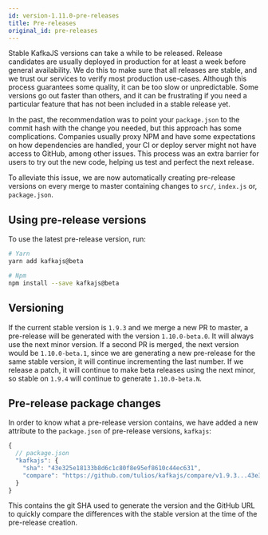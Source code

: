 ```yaml
---
id: version-1.11.0-pre-releases
title: Pre-releases
original_id: pre-releases
---
```


Stable KafkaJS versions can take a while to be released. Release candidates are usually deployed in production for at least a week before general availability. We do this to make sure that all releases are stable, and we trust our services to verify most production use-cases. Although this process guarantees some quality, it can be too slow or unpredictable. Some versions go out faster than others, and it can be frustrating if you need a particular feature that has not been included in a stable release yet.

In the past, the recommendation was to point your `package.json` to the commit hash with the change you needed, but this approach has some complications. Companies usually proxy NPM and have some expectations on how dependencies are handled, your CI or deploy server might not have access to GitHub, among other issues. This process was an extra barrier for users to try out the new code, helping us test and perfect the next release.

To alleviate this issue, we are now automatically creating pre-release versions on every merge to master containing changes to `src/`, `index.js` or, `package.json`.

## Using pre-release versions

To use the latest pre-release version, run:

```sh
# Yarn
yarn add kafkajs@beta

# Npm
npm install --save kafkajs@beta
```

## Versioning

If the current stable version is `1.9.3` and we merge a new PR to master, a pre-release will be generated with the version `1.10.0-beta.0`. It will always use the next minor version. If a second PR is merged, the next version would be `1.10.0-beta.1`, since we are generating a new pre-release for the same stable version, it will continue incrementing the last number. If we release a patch, it will continue to make beta releases using the next minor, so stable on `1.9.4` will continue to generate `1.10.0-beta.N`.

## Pre-release package changes

In order to know what a pre-release version contains, we have added a new attribute to the `package.json` of pre-release versions, `kafkajs`:

```javascript
{
  // package.json
  "kafkajs": {
    "sha": "43e325e18133b8d6c1c80f8e95ef8610c44ec631",
    "compare": "https://github.com/tulios/kafkajs/compare/v1.9.3...43e325e18133b8d6c1c80f8e95ef8610c44ec631"
  }
}
```

This contains the git SHA used to generate the version and the GitHub URL to quickly compare the differences with the stable version at the time of the pre-release creation.
